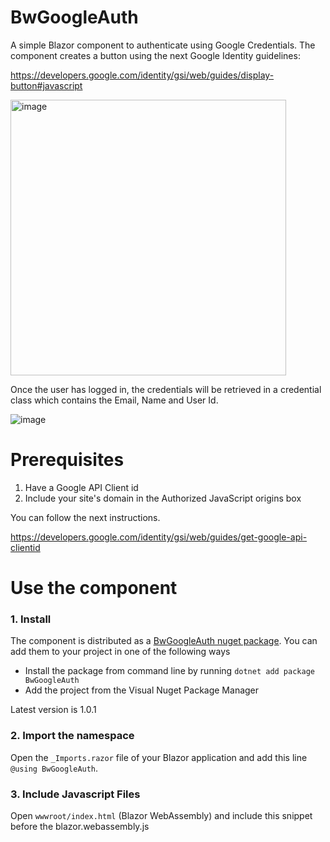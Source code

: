 # BwGoogleAuth
A simple Blazor component to authenticate using Google Credentials. The component creates a button using the next Google Identity guidelines:

https://developers.google.com/identity/gsi/web/guides/display-button#javascript

<img width="441" alt="image" src="https://user-images.githubusercontent.com/21249323/204426394-b7149e42-d617-4ab4-9d1a-f29aff6d8f82.png">

Once the user has logged in, the credentials will be retrieved in a credential class which contains the Email, Name and User Id. 

![image](https://user-images.githubusercontent.com/21249323/204427187-031136e7-3ba0-4c24-bfa3-39180298b85a.png)

# Prerequisites

1. Have a Google API Client id
2. Include your site's domain in the Authorized JavaScript origins box

You can follow the next instructions.

https://developers.google.com/identity/gsi/web/guides/get-google-api-clientid

# Use the component

### 1. Install
The component is distributed as a [BwGoogleAuth nuget package](https://www.nuget.org/packages/BwGoogleAuth). You can add them to your project in one of the following ways
- Install the package from command line by running `dotnet add package BwGoogleAuth`
- Add the project from the Visual Nuget Package Manager

Latest version is 1.0.1

### 2. Import the namespace

Open the `_Imports.razor` file of your Blazor application and add this line `@using BwGoogleAuth`.

### 3. Include Javascript Files

Open  `wwwroot/index.html` (Blazor WebAssembly) and include this snippet before the blazor.webassembly.js <script>: 

```html
    <script src="https://accounts.google.com/gsi/client"></script>
    <script src="_content/BwGoogleAuth/JsInterop.js"></script>
```
### 4. Use the component

Open the `Index.razor` file and define the next variable
    
```razor
@code{
    public Credential usercredential= new Credential();
}
```
Add the GoogleAuth component, bind it to the variable and add your Google Client Id. Set the Hide parameter to true to hide the button once the user has logged in.
```razor    
<GoogleAuth
Hide=true
ClientId="Your-Client-Id"
@bind-UserCredential=@usercredential
/>
```
Once the user has logged in. The information will be stored in the usercredential variable.  
    
You can display the user information by calling the variable properties. 
```razor        
@if (usercredential.IsLogged)
{
    

    <div>
    <ul>
      <li>Name:@usercredential.Name</li>
      <li>Email:@usercredential.Email</li>
      <li>User Id:@usercredential.UserId</li>

    </ul>  
    </div>

}
```
  
    

